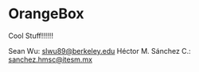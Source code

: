 # OrangeBox
Cool Stuff!!!!!!

Sean Wu: slwu89@berkeley.edu
Héctor M. Sánchez C.: sanchez.hmsc@itesm.mx